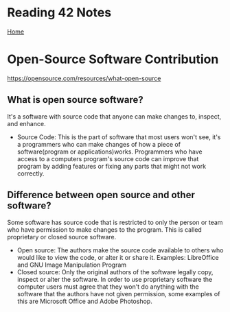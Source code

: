 # Reading 42 Notes

[Home](README.md)

# Open-Source Software Contribution
https://opensource.com/resources/what-open-source

## What is open source software?
It's a software with source code that anyone can make changes to, inspect, and enhance.
- Source Code: This is the part of software that most users won't see, it's a programmers who can make changes of how a piece of software(program or applications)works. Programmers who have access to a computers program's source code can improve that program by adding features or fixing any parts that might not work correctly.

## Difference between open source and other software?
Some software has source code that is restricted to only the person or team who have permission to make changes to the program. This is called proprietary or closed source software.
- Open source: The authors make the source code available to others who would like to view the code, or alter it or share it. Examples: LibreOffice and GNU Image Manipulation Program
- Closed source: Only the original authors of the software legally copy, inspect or alter the software. In order to use proprietary software the computer users must agree that they won't do anything with the software that the authors have not given permission, some examples of this are Microsoft Office and Adobe Photoshop.


